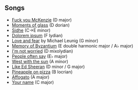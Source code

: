 ## Songs

- [Fuck you McKenzie](fuck-you-mckenzie.md) (D major)
- [Moments of glass](moments-of-glass.md) (D dorian)
- [Sidhe](sidhe.md) (C→E minor)
- [Dolorem ipsum](dolorem-ipsum.md) (F lydian)
- [Love and fear](https://www.leunig.com.au/works/prayers) by Michael Leunig (G minor)
- [Memory of Byzantium](memory-of-byzantium.md) (E double harmonic major / A♭ major)
- [I'm not worried](im-not-worried.md) (D mixolydian)
- [People often say](people-often-say.md) (E♭ major)
- [West with the sun](west-with-the-sun.md) (A minor)
- [Like Ed Sheeran](like-ed-sheeran.md) (D minor / G major)
- [Pineapple on pizza](pineapple-on-pizza.md) (B locrian)
- [Affogato](affogato.md) (A major)
- [Your name](your-name.md) (C major)
